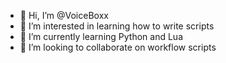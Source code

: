 - 👋 Hi, I’m @VoiceBoxx
- 👀 I’m interested in learning how to write scripts
- 🌱 I’m currently learning Python and Lua
- 💞️ I’m looking to collaborate on workflow scripts

<!---
VoiceBoxx/VoiceBoxx is a ✨ special ✨ repository because its `README.md` (this file) appears on your GitHub profile.
You can click the Preview link to take a look at your changes.
--->
